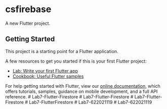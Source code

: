 # csfirebase

A new Flutter project.

## Getting Started

This project is a starting point for a Flutter application.

A few resources to get you started if this is your first Flutter project:

- [Lab: Write your first Flutter app](https://flutter.dev/docs/get-started/codelab)
- [Cookbook: Useful Flutter samples](https://flutter.dev/docs/cookbook)

For help getting started with Flutter, view our
[online documentation](https://flutter.dev/docs), which offers tutorials,
samples, guidance on mobile development, and a full API reference.
#   L a b 7 - F l u t t e r - F i r e s t o r e  
 #   L a b 7 - F l u t t e r - F i r e s t o r e  
 #   L a b 7 - F l u t t e r - F i r e s t o r e  
 #   L a b 7 - F l u t t e r F i r e s t o r e  
 #   L a b 7 - 6 2 2 0 2 1 1 1 9  
 #   L a b 7 - 6 2 2 0 2 1 1 1 9  
 